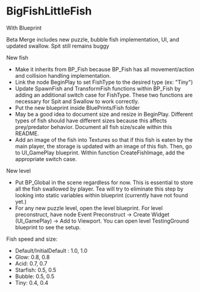 # BigFishLittleFish
With Blueprint

Beta Merge includes new puzzle, bubble fish implementation, UI, and updated swallow. Spit still remains buggy

New fish 
- Make it inherits from BP_Fish because BP_Fish has all movement/action and collision handling implementation.
- Link the node BeginPlay to set FishType to the desired type (ex: "Tiny")
- Update SpawnFish and TransformFish functions within BP_Fish by adding an additional switch case for FishType. These two functions are necessary for Spit and Swallow to work correctly.
- Put the new blueprint inside BluePrints/Fish folder
- May be a good idea to document size and resize in BeginPlay. Different types of fish should have different sizes because this affects prey/predator behavior. Document all fish size/scale within this README.
- Add an image of the fish into Textures so that if this fish is eaten by the main player, the storage is updated with an image of this fish. Then, go to UI_GamePlay blueprint. Within function CreateFishImage, add the appropriate switch case. 

New level 
- Put BP_Global in the scene regardless for now. This is essential to store all the fish swallowed by player. Tea will try to eliminate this step by looking into static variables within blueprint (currently have not found yet.)
- For any new puzzle level, open the level blueprint. For level preconstruct, have node Event Preconstruct -> Create Widget (UI_GamePlay) -> Add to Viewport. You can open level TestingGround blueprint to see the setup.

Fish speed and size:
- Default/InitialDefault : 1.0, 1.0
- Glow: 0.8, 0.8
- Acid: 0.7, 0.7
- Starfish: 0.5, 0.5
- Bubble: 0.5, 0.5
- Tiny: 0.4, 0.4
